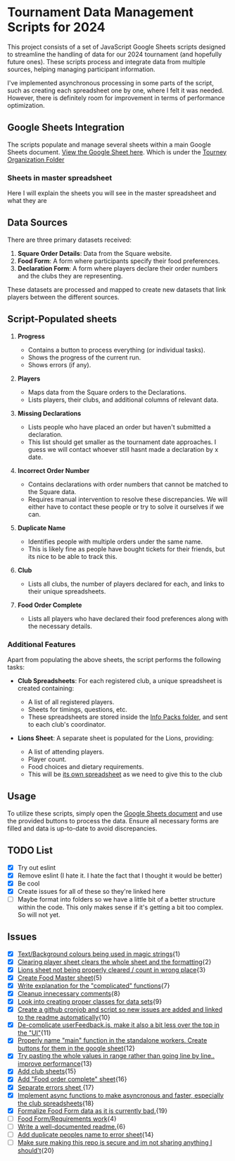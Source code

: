 # Tournament Data Management Scripts for 2024

This project consists of a set of JavaScript Google Sheets scripts designed to streamline the handling of data for our 2024 tournament (and hopefully future ones). These scripts process and integrate data from multiple sources, helping managing participant information.

I've implemented asynchronous processing in some parts of the script, such as creating each spreadsheet one by one, where I felt it was needed. However, there is definitely room for improvement in terms of performance optimization.

## Google Sheets Integration

The scripts populate and manage several sheets within a main Google Sheets document. [View the Google Sheet here](https://docs.google.com/spreadsheets/d/1lJ14WTWZRBPJRKZR8p7cWpdjfY9faKZyVgPJuMcxLkI/edit#gid=674535903). Which is under the [Tourney Organization Folder](https://drive.google.com/drive/u/3/folders/11O6pvQZx9xnTgOqaDzO3Ojol8B5-KQcR)

### Sheets in master spreadsheet
Here I will explain the sheets you will see in the master spreadsheet and what they are

## Data Sources

There are three primary datasets received:
1. **Square Order Details**: Data from the Square website.
2. **Food Form**: A form where participants specify their food preferences.
3. **Declaration Form**: A form where players declare their order numbers and the clubs they are representing.

These datasets are processed and mapped to create new datasets that link players between the different sources.

## Script-Populated sheets

1. **Progress**
   - Contains a button to process everything (or individual tasks).
   - Shows the progress of the current run.
   - Shows errors (if any).

2. **Players**
   - Maps data from the Square orders to the Declarations.
   - Lists players, their clubs, and additional columns of relevant data.

3. **Missing Declarations**
   - Lists people who have placed an order but haven't submitted a declaration.
   - This list should get smaller as the tournament date approaches. I guess we will contact whoever still hasnt made a declaration by x date.

4. **Incorrect Order Number**
   - Contains declarations with order numbers that cannot be matched to the Square data.
   - Requires manual intervention to resolve these discrepancies. We will either have to contact these people or try to solve it ourselves if we can.

5. **Duplicate Name**
   - Identifies people with multiple orders under the same name.
   - This is likely fine as people have bought tickets for their friends, but its nice to be able to track this.

6. **Club**
   - Lists all clubs, the number of players declared for each, and links to their unique spreadsheets.

7. **Food Order Complete**
   - Lists all players who have declared their food preferences along with the necessary details.

### Additional Features

Apart from populating the above sheets, the script performs the following tasks:

- **Club Spreadsheets**: For each registered club, a unique spreadsheet is created containing:
  - A list of all registered players.
  - Sheets for timings, questions, etc.
  - These spreadsheets are stored inside the [Info Packs folder](https://drive.google.com/drive/u/3/folders/1Dalx4D3USf-ojXkyrCOCFQcCNHbY54kl), and sent to each club's coordinator.

- **Lions Sheet**: A separate sheet is populated for the Lions, providing:
  - A list of attending players.
  - Player count.
  - Food choices and dietary requirements.
  - This will be [its own spreadsheet](https://docs.google.com/spreadsheets/d/1RzFE8XkP6VL0ykOUTTWIliFHmlbwPpNOLYgdsrvrepA/edit#gid=1448082000) as we need to give this to the club

## Usage

To utilize these scripts, simply open the [Google Sheets document](https://docs.google.com/spreadsheets/d/1lJ14WTWZRBPJRKZR8p7cWpdjfY9faKZyVgPJuMcxLkI/edit#gid=674535903) and use the provided buttons to process the data. Ensure all necessary forms are filled and data is up-to-date to avoid discrepancies.


## TODO List

- [x] Try out eslint
- [x] Remove eslint (I hate it. I hate the fact that I thought it would be better)
- [x] Be cool
- [x] Create issues for all of these so they're linked here
- [ ] Maybe format into folders so we have a little bit of a better structure within the code. This only makes sense if it's getting a bit too complex. So will not yet.

## Issues

- [x] [Text/Background colours being used in magic strings](https://github.com/LuciooF/Tourney2024Scripts/issues/1){1} 
- [x] [Clearing player sheet clears the whole sheet and the formatting](https://github.com/LuciooF/Tourney2024Scripts/issues/2){2} 
- [x] [Lions sheet not being properly cleared / count in wrong place](https://github.com/LuciooF/Tourney2024Scripts/issues/3){3} 
- [x] [Create Food Master sheet](https://github.com/LuciooF/Tourney2024Scripts/issues/5){5} 
- [x] [Write explanation for the "complicated" functions](https://github.com/LuciooF/Tourney2024Scripts/issues/7){7} 
- [x] [Cleanup innecessary comments](https://github.com/LuciooF/Tourney2024Scripts/issues/8){8} 
- [x] [Look into creating proper classes for data sets](https://github.com/LuciooF/Tourney2024Scripts/issues/9){9} 
- [x] [Create a github cronjob and script so new issues are added and linked to the readme automatically](https://github.com/LuciooF/Tourney2024Scripts/issues/10){10} 
- [x] [De-complicate userFeedback.js, make it also a bit less over the top in the "UI"](https://github.com/LuciooF/Tourney2024Scripts/issues/11){11} 
- [x] [Properly name "main" function in the standalone workers. Create buttons for them in the google sheet](https://github.com/LuciooF/Tourney2024Scripts/issues/12){12} 
- [x] [Try pasting the whole values in range rather than going line by line,. improve performance](https://github.com/LuciooF/Tourney2024Scripts/issues/13){13} 
- [x] [Add club sheets](https://github.com/LuciooF/Tourney2024Scripts/issues/15){15} 
- [x] [Add "Food order complete" sheet](https://github.com/LuciooF/Tourney2024Scripts/issues/16){16} 
- [x] [Separate errors sheet ](https://github.com/LuciooF/Tourney2024Scripts/issues/17){17} 
- [x] [Implement async functions to make asyncronous and faster, especially the club spreadsheets](https://github.com/LuciooF/Tourney2024Scripts/issues/18){18} 
- [x] [Formalize Food Form data as it is currently bad.](https://github.com/LuciooF/Tourney2024Scripts/issues/19){19} 
- [ ] [Food Form/Requirements work](https://github.com/LuciooF/Tourney2024Scripts/issues/4){4} 
- [ ] [Write a well-documented readme.](https://github.com/LuciooF/Tourney2024Scripts/issues/6){6} 
- [ ] [Add duplicate peoples name to error sheet](https://github.com/LuciooF/Tourney2024Scripts/issues/14){14} 
- [ ] [Make sure making this repo is secure and im not sharing anything I should't](https://github.com/LuciooF/Tourney2024Scripts/issues/20){20} 